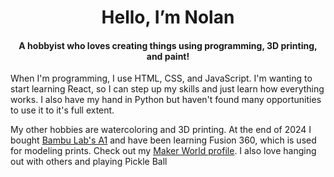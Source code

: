 <h1 align="center">Hello, I’m Nolan</h1>
<h4 align="center">A hobbyist who loves creating things using programming, 3D printing, and paint!</h4>

When I'm programming, I use HTML, CSS, and JavaScript. I'm wanting to start learning React, so I can step up my skills and just learn how everything works. I also have my hand in Python but haven't found many opportunities to use it to it's full extent. 

My other hobbies are watercoloring and 3D printing. At the end of 2024 I bought [Bambu Lab's A1](https://bambulab.com/a1) and have been learning Fusion 360, which is used for modeling prints. Check out my [Maker World profile](https://makerworld.com/@nolanh). I also love hanging out with others and playing Pickle Ball
